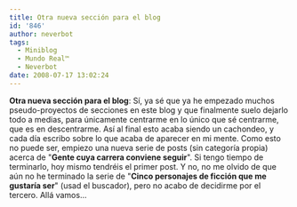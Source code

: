 ```yaml
---
title: Otra nueva sección para el blog
id: '846'
author: neverbot
tags:
  - Miniblog
  - Mundo Real™
  - Neverbot
date: 2008-07-17 13:02:24
---
```


**Otra nueva sección para el blog**: Sí, ya sé que ya he empezado muchos pseudo-proyectos de secciones en este blog y que finalmente suelo dejarlo todo a medias, para únicamente centrarme en lo único que sé centrarme, que es en descentrarme. Así al final esto acaba siendo un cachondeo, y cada día escribo sobre lo que acaba de aparecer en mi mente. Como esto no puede ser, empiezo una nueva serie de posts (sin categoría propia) acerca de "**Gente cuya carrera conviene seguir**". Si tengo tiempo de terminarlo, hoy mismo tendréis el primer post. Y no, no me olvido de que aún no he terminado la serie de "**Cinco personajes de ficción que me gustaría ser**" (usad el buscador), pero no acabo de decidirme por el tercero. Allá vamos...